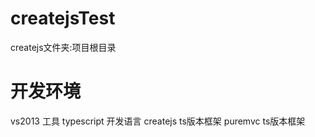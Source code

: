 # createjsTest
createjs文件夹:项目根目录

# 开发环境
vs2013 工具
typescript 开发语言
createjs  ts版本框架
puremvc   ts版本框架
